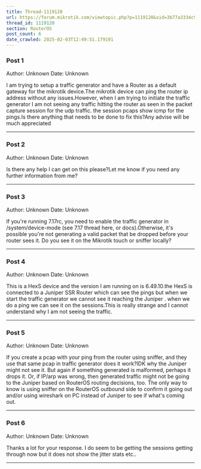 ```yaml
---
title: Thread-1119120
url: https://forum.mikrotik.com/viewtopic.php?p=1119120&sid=3b77a3334c914448dbbc02bfdff4c3aa#p1119120
thread_id: 1119120
section: RouterOS
post_count: 6
date_crawled: 2025-02-03T12:49:51.179191
---
```


### Post 1
Author: Unknown
Date: Unknown

I am trying to setup a traffic generator and have a Router as a default gateway for the mikrotik device.The mikrotik device can ping the router ip address without any issues.However, when I am trying to initiate the traffic generator I am not seeing any traffic hitting the router as seen in the packet capture session for the udp traffic. the session pcaps show icmp for the pings.Is there anything that needs to be done to fix this?Any advise will be much appreciated

---
### Post 2
Author: Unknown
Date: Unknown

Is there any help I can get on this please?Let me know if you need any further information from me?

---
### Post 3
Author: Unknown
Date: Unknown

If you're running 7.17rc, you need to enable the traffic generator in /system/device-mode (see 7.17 thread here, or docs).Otherwise, it's possible you're not generating a valid packet that be dropped before your router sees it.  Do you see it on the Mikrotik touch or sniffer locally?

---
### Post 4
Author: Unknown
Date: Unknown

This is a HexS device and the version I am running on is 6.49.10.the HexS is connected to a Juniper SSR Router which can see the pings but when we start the traffic generator we cannot see it reaching the Juniper . when we do a ping we can see it on the sessions.This is really strange and I cannot understand why I am not seeing the traffic.

---
### Post 5
Author: Unknown
Date: Unknown

If you create a pcap with your ping from the router using sniffer, and they use that same pcap in traffic generator does it work?IDK why the Juniper might not see it. But again if something generated is malformed, perhaps it drops it.  Or, if IP/arp was wrong, then generated traffic might not be going to the Juniper based on RouterOS routing decisions, too.  The only way to know is using sniffer on the RouterOS outbound side to confirm it going out and/or using wireshark on PC instead of Juniper to see if what's coming out.

---
### Post 6
Author: Unknown
Date: Unknown

Thanks a lot for your response. I do seem to be getting the sessions getting through now but it does not show the jitter stats etc..

---
